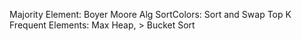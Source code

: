 Majority Element: Boyer Moore Alg
SortColors: Sort and Swap
Top K Frequent Elements: Max Heap, > Bucket Sort